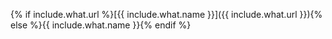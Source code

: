 {% if include.what.url %}[{{ include.what.name }}]({{ include.what.url }}){% else %}{{ include.what.name }}{% endif %}